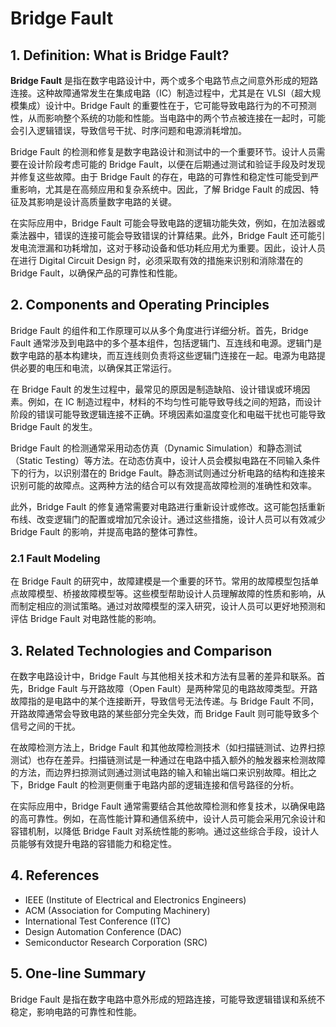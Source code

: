 # Bridge Fault

## 1. Definition: What is **Bridge Fault**?
**Bridge Fault** 是指在数字电路设计中，两个或多个电路节点之间意外形成的短路连接。这种故障通常发生在集成电路（IC）制造过程中，尤其是在 VLSI（超大规模集成）设计中。Bridge Fault 的重要性在于，它可能导致电路行为的不可预测性，从而影响整个系统的功能和性能。当电路中的两个节点被连接在一起时，可能会引入逻辑错误，导致信号干扰、时序问题和电源消耗增加。

Bridge Fault 的检测和修复是数字电路设计和测试中的一个重要环节。设计人员需要在设计阶段考虑可能的 Bridge Fault，以便在后期通过测试和验证手段及时发现并修复这些故障。由于 Bridge Fault 的存在，电路的可靠性和稳定性可能受到严重影响，尤其是在高频应用和复杂系统中。因此，了解 Bridge Fault 的成因、特征及其影响是设计高质量数字电路的关键。

在实际应用中，Bridge Fault 可能会导致电路的逻辑功能失效，例如，在加法器或乘法器中，错误的连接可能会导致错误的计算结果。此外，Bridge Fault 还可能引发电流泄漏和功耗增加，这对于移动设备和低功耗应用尤为重要。因此，设计人员在进行 Digital Circuit Design 时，必须采取有效的措施来识别和消除潜在的 Bridge Fault，以确保产品的可靠性和性能。

## 2. Components and Operating Principles
Bridge Fault 的组件和工作原理可以从多个角度进行详细分析。首先，Bridge Fault 通常涉及到电路中的多个基本组件，包括逻辑门、互连线和电源。逻辑门是数字电路的基本构建块，而互连线则负责将这些逻辑门连接在一起。电源为电路提供必要的电压和电流，以确保其正常运行。

在 Bridge Fault 的发生过程中，最常见的原因是制造缺陷、设计错误或环境因素。例如，在 IC 制造过程中，材料的不均匀性可能导致导线之间的短路，而设计阶段的错误可能导致逻辑连接不正确。环境因素如温度变化和电磁干扰也可能导致 Bridge Fault 的发生。

Bridge Fault 的检测通常采用动态仿真（Dynamic Simulation）和静态测试（Static Testing）等方法。在动态仿真中，设计人员会模拟电路在不同输入条件下的行为，以识别潜在的 Bridge Fault。静态测试则通过分析电路的结构和连接来识别可能的故障点。这两种方法的结合可以有效提高故障检测的准确性和效率。

此外，Bridge Fault 的修复通常需要对电路进行重新设计或修改。这可能包括重新布线、改变逻辑门的配置或增加冗余设计。通过这些措施，设计人员可以有效减少 Bridge Fault 的影响，并提高电路的整体可靠性。

### 2.1 Fault Modeling
在 Bridge Fault 的研究中，故障建模是一个重要的环节。常用的故障模型包括单点故障模型、桥接故障模型等。这些模型帮助设计人员理解故障的性质和影响，从而制定相应的测试策略。通过对故障模型的深入研究，设计人员可以更好地预测和评估 Bridge Fault 对电路性能的影响。

## 3. Related Technologies and Comparison
在数字电路设计中，Bridge Fault 与其他相关技术和方法有显著的差异和联系。首先，Bridge Fault 与开路故障（Open Fault）是两种常见的电路故障类型。开路故障指的是电路中的某个连接断开，导致信号无法传递。与 Bridge Fault 不同，开路故障通常会导致电路的某些部分完全失效，而 Bridge Fault 则可能导致多个信号之间的干扰。

在故障检测方法上，Bridge Fault 和其他故障检测技术（如扫描链测试、边界扫掠测试）也存在差异。扫描链测试是一种通过在电路中插入额外的触发器来检测故障的方法，而边界扫掠测试则通过测试电路的输入和输出端口来识别故障。相比之下，Bridge Fault 的检测更侧重于电路内部的逻辑连接和信号路径的分析。

在实际应用中，Bridge Fault 通常需要结合其他故障检测和修复技术，以确保电路的高可靠性。例如，在高性能计算和通信系统中，设计人员可能会采用冗余设计和容错机制，以降低 Bridge Fault 对系统性能的影响。通过这些综合手段，设计人员能够有效提升电路的容错能力和稳定性。

## 4. References
- IEEE (Institute of Electrical and Electronics Engineers)
- ACM (Association for Computing Machinery)
- International Test Conference (ITC)
- Design Automation Conference (DAC)
- Semiconductor Research Corporation (SRC)

## 5. One-line Summary
Bridge Fault 是指在数字电路中意外形成的短路连接，可能导致逻辑错误和系统不稳定，影响电路的可靠性和性能。